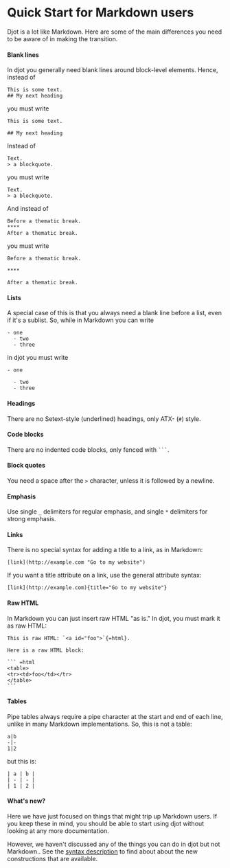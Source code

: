 # Quick Start for Markdown users

Djot is a lot like Markdown.  Here are some of the main
differences you need to be aware of in making the transition.

#### Blank lines

In djot you generally need blank lines around block-level
elements.  Hence, instead of

```
This is some text.
## My next heading
```

you must write

```
This is some text.

## My next heading
```

Instead of

```
Text.
> a blockquote.
```

you must write

```
Text.
> a blockquote.
```

And instead of

```
Before a thematic break.
****
After a thematic break.
```

you must write

```
Before a thematic break.

****

After a thematic break.
```

#### Lists

A special case of this is that you always need a blank line before a
list, even if it's a sublist. So, while in Markdown you can write

```
- one
  - two
  - three
```

in djot you must write

```
- one

  - two
  - three
```

#### Headings

There are no Setext-style (underlined) headings, only ATX- (`#`) style.

#### Code blocks

There are no indented code blocks, only fenced with ` ``` `.

#### Block quotes

You need a space after the `>` character, unless it is followed
by a newline.

#### Emphasis

Use single `_` delimiters for regular emphasis, and
single `*` delimiters for strong emphasis.

#### Links

There is no special syntax for adding a title to a link, as
in Markdown:

```
[link](http://example.com "Go to my website")
```

If you want a title attribute on a link, use the general attribute syntax:

```
[link](http://example.com){title="Go to my website"}
```

#### Raw HTML

In Markdown you can just insert raw HTML "as is."  In djot,
you must mark it as raw HTML:

````
This is raw HTML: `<a id="foo">`{=html}.

Here is a raw HTML block:

``` =html
<table>
<tr><td>foo</td></tr>
</table>
```
````

#### Tables

Pipe tables always require a pipe character at the start and end
of each line, unlike in many Markdown implementations.  So, this
is not a table:

```
a|b
-|-
1|2
```

but this is:

```
| a | b |
| - | - |
| 1 | 2 |
```

#### What's new?

Here we have just focused on things that might trip up
Markdown users.  If you keep these in mind, you should be
able to start using djot without looking at any more
documentation.

However, we haven't discussed any of the things
you can do in djot but not Markdown.. See the [syntax
description](https://htmlpreview.github.io/?https://github.com/jgm/djot/blob/master/doc/syntax.html)
to find about about the new constructions that are available.

